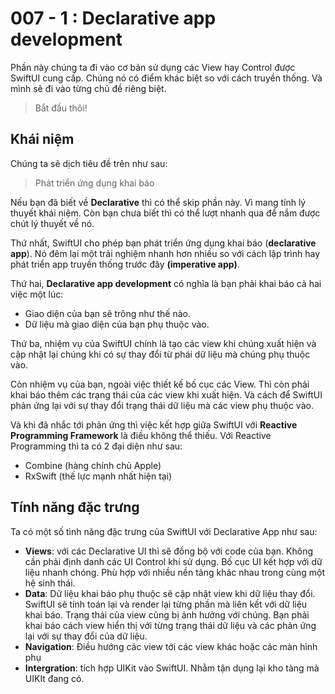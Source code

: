 # 007 - 1 : Declarative app development

Phần này chúng ta đi vào cơ bản sử dụng các View hay Control được SwiftUI cung cấp. Chúng nó có điểm khác biệt so với cách truyền thống. Và mình sẽ đi vào từng chủ đề riêng biệt.

> Bắt đầu thôi!

## Khái niệm

Chúng ta sẽ dịch tiêu đề trên như sau: 

> Phát triển ứng dụng khai báo

Nếu bạn đã biết về **Declarative** thì có thể skip phần này. Vì mang tính lý thuyết khái niệm. Còn bạn chưa biết thì có thể lượt nhanh qua để nắm được chút lý thuyết về nó.

Thứ nhất, SwiftUI cho phép bạn phát triển ứng dụng khai báo (**declarative app**). Nó đêm lại một trải nghiệm nhanh hơn nhiều so với cách lập trình hay phát triển app truyền thống trước đây **(imperative app)**.

Thứ hai, **Declarative app development** có nghĩa là bạn phải khai báo cả hai việc một lúc:

* Giao diện của bạn sẽ trông như thế nào.
* Dữ liệu mà giao diện của bạn phụ thuộc vào.

Thứ ba, nhiệm vụ của SwiftUI chính là tạo các view khi chúng xuất hiện và cập nhật lại chúng khi có sự thay đổi từ phái dữ liệu mà chúng phụ thuộc vào.

Còn nhiệm vụ của bạn, ngoài việc thiết kế bố cục các View. Thì còn phải khai báo thêm các trạng thái của các view khi xuất hiện. Và cách để SwiftUI phản ứng lại với sự thay đổi trạng thái dữ liệu mà các view phụ thuộc vào.

Và khi đã nhắc tới phản ứng thì việc kết hợp giữa SwiftUI với **Reactive Programming Framework** là điều không thể thiếu. Với Reactive Programming thì ta có 2 đại diện như sau:

* Combine (hàng chính chủ Apple)
* RxSwift (thế lực mạnh nhất hiện tại)

## Tính năng đặc trưng

Ta có một số tình năng đặc trưng của SwiftUI với Declarative App như sau:

* **Views**: với các Declarative UI thì sẽ đồng bộ với code của bạn. Không cần phải định danh các UI Control khi sử dụng. Bố cục UI kết hợp với dữ liệu nhanh chóng. Phù hợp với nhiều nền tảng khác nhau trong cùng một hệ sinh thái.
* **Data**: Dữ liệu khai báo phụ thuộc sẽ cập nhật view khi dữ liệu thay đổi. SwiftUI sẽ tính toán lại và render lại từng phần mà liên kết với dữ liệu khai báo. Trạng thái của view cũng bị ảnh hưởng với chúng. Bạn phải khai báo cách view hiển thị với từng trạng thái dữ liệu và các phản ứng lại với sự thay đổi của dữ liệu.
* **Navigation**: Điều hướng các view tới các view khác hoặc các màn hình phụ
* **Intergration**: tích hợp UIKit vào SwiftUI. Nhằm tận dụng lại kho tàng mà UIKIt đang có.
